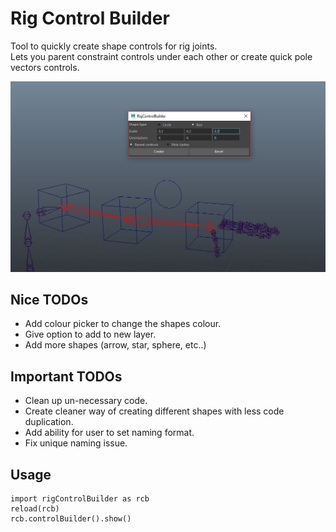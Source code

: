 # Rig Control Builder

Tool to quickly create shape controls for rig joints.<br> 
Lets you parent constraint controls under each other or create quick pole vectors controls.

<img width=600px src="https://github.com/SlyCodePanda/Maya-Tools/blob/master/rigControlBuilder/screenCap.JPG" />

Nice TODOs
------
* Add colour picker to change the shapes colour.
* Give option to add to new layer.
* Add more shapes (arrow, star, sphere, etc..)

Important TODOs
------
* Clean up un-necessary code.
* Create cleaner way of creating different shapes with less code duplication.
* Add ability for user to set naming format.
* Fix unique naming issue.

Usage
------
```
import rigControlBuilder as rcb
reload(rcb)
rcb.controlBuilder().show()
```
